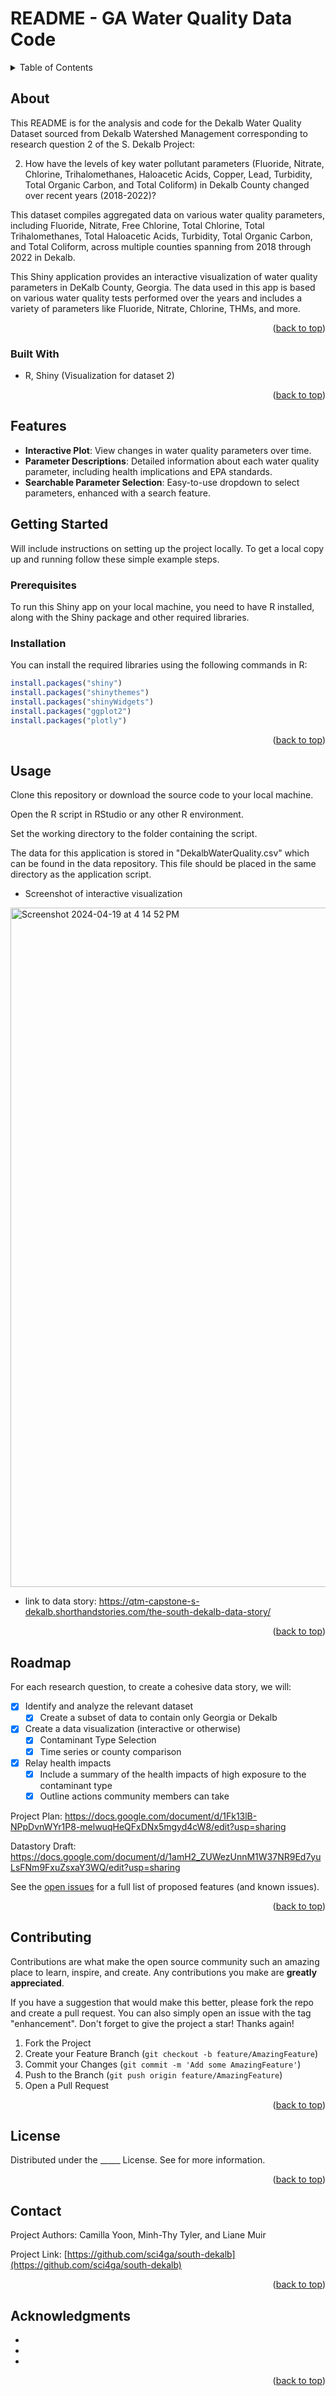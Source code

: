 # README - GA Water Quality Data Code


<!-- TABLE OF CONTENTS -->
<details>
  <summary>Table of Contents</summary>
  <ol>
    <li>
      <a href="#about-the-project">About The Project</a>
      <ul>
        <li><a href="#built-with">Built With</a></li>
      </ul>
    </li>
    <li>
      <a href="#getting-started">Getting Started</a>
      <ul>
        <li><a href="#prerequisites">Prerequisites</a></li>
        <li><a href="#installation">Installation</a></li>
      </ul>
    </li>
    <li><a href="#usage">Usage</a></li>
    <li><a href="#roadmap">Roadmap</a></li>
    <li><a href="#contributing">Contributing</a></li>
    <li><a href="#license">License</a></li>
    <li><a href="#contact">Contact</a></li>
    <li><a href="#acknowledgments">Acknowledgments</a></li>
  </ol>
</details>


<!-- ABOUT THE PROJECT -->
## About

This README is for the analysis and code for the Dekalb Water Quality Dataset sourced from Dekalb Watershed Management corresponding to research question 2 of the S. Dekalb Project:


2. How have the levels of key water pollutant parameters (Fluoride, Nitrate, Chlorine, Trihalomethanes, Haloacetic Acids, Copper, Lead, Turbidity, Total Organic Carbon, and Total Coliform) in Dekalb County changed over recent years (2018-2022)?

This dataset compiles aggregated data on various water quality parameters, including Fluoride, Nitrate, Free Chlorine, Total Chlorine, Total Trihalomethanes, Total Haloacetic Acids, Turbidity, Total Organic Carbon, and Total Coliform, across multiple counties spanning from 2018 through 2022 in Dekalb.

This Shiny application provides an interactive visualization of water quality parameters in DeKalb County, Georgia. The data used in this app is based on various water quality tests performed over the years and includes a variety of parameters like Fluoride, Nitrate, Chlorine, THMs, and more.


<p align="right">(<a href="#readme-top">back to top</a>)</p>
 


### Built With

- R, Shiny (Visualization for dataset 2)

<p align="right">(<a href="#readme-top">back to top</a>)</p>

## Features

- **Interactive Plot**: View changes in water quality parameters over time.
- **Parameter Descriptions**: Detailed information about each water quality parameter, including health implications and EPA standards.
- **Searchable Parameter Selection**: Easy-to-use dropdown to select parameters, enhanced with a search feature.


<!-- GETTING STARTED -->
## Getting Started

Will include instructions on setting up the project locally.
To get a local copy up and running follow these simple example steps.


### Prerequisites

To run this Shiny app on your local machine, you need to have R installed, along with the Shiny package and other required libraries. 

### Installation
You can install the required libraries using the following commands in R:

```R
install.packages("shiny")
install.packages("shinythemes")
install.packages("shinyWidgets")
install.packages("ggplot2")
install.packages("plotly")
```


<p align="right">(<a href="#readme-top">back to top</a>)</p>



<!-- USAGE EXAMPLES -->
## Usage
Clone this repository or download the source code to your local machine.

Open the R script in RStudio or any other R environment.

Set the working directory to the folder containing the script.

The data for this application is stored in "DekalbWaterQuality.csv" which can be found in the data repository. 
This file should be placed in the same directory as the application script.

- Screenshot of interactive visualization
<img width="1087" alt="Screenshot 2024-04-19 at 4 14 52 PM" src="https://github.com/sci4ga/south-dekalb/assets/156953490/70965cb4-bcc8-408b-a774-7c7babf49459">

- link to data story: https://qtm-capstone-s-dekalb.shorthandstories.com/the-south-dekalb-data-story/

<p align="right">(<a href="#readme-top">back to top</a>)</p>



<!-- ROADMAP -->
## Roadmap

For each research question, to create a cohesive data story, we will:
- [x] Identify and analyze the relevant dataset
    - [x] Create a subset of data to contain only Georgia or Dekalb
- [x] Create a data visualization (interactive or otherwise)
    - [x] Contaminant Type Selection
    - [x] Time series or county comparison
- [x] Relay health impacts
    - [x] Include a summary of the health impacts of high exposure to the contaminant type
    - [x] Outline actions community members can take
     
Project Plan: https://docs.google.com/document/d/1Fk13lB-NPpDvnWYr1P8-melwuqHeQFxDNx5mgyd4cW8/edit?usp=sharing

Datastory Draft: https://docs.google.com/document/d/1amH2_ZUWezUnnM1W37NR9Ed7yuLsFNm9FxuZsxaY3WQ/edit?usp=sharing

See the [open issues](https://github.com/sci4ga/south-dekalb/issues) for a full list of proposed features (and known issues).

<p align="right">(<a href="#readme-top">back to top</a>)</p>



<!-- CONTRIBUTING -->
## Contributing

Contributions are what make the open source community such an amazing place to learn, inspire, and create. Any contributions you make are **greatly appreciated**.

If you have a suggestion that would make this better, please fork the repo and create a pull request. You can also simply open an issue with the tag "enhancement".
Don't forget to give the project a star! Thanks again!

1. Fork the Project
2. Create your Feature Branch (`git checkout -b feature/AmazingFeature`)
3. Commit your Changes (`git commit -m 'Add some AmazingFeature'`)
4. Push to the Branch (`git push origin feature/AmazingFeature`)
5. Open a Pull Request

<p align="right">(<a href="#readme-top">back to top</a>)</p>



<!-- LICENSE -->
## License

Distributed under the _____ License. See  for more information.

<p align="right">(<a href="#readme-top">back to top</a>)</p>



<!-- CONTACT -->
## Contact

Project Authors: Camilla Yoon, Minh-Thy Tyler, and Liane Muir

Project Link: [https://github.com/sci4ga/south-dekalb](https://github.com/sci4ga/south-dekalb)

<p align="right">(<a href="#readme-top">back to top</a>)</p>



<!-- ACKNOWLEDGMENTS -->
## Acknowledgments

* []()
* []()
* []()

<p align="right">(<a href="#readme-top">back to top</a>)</p>


